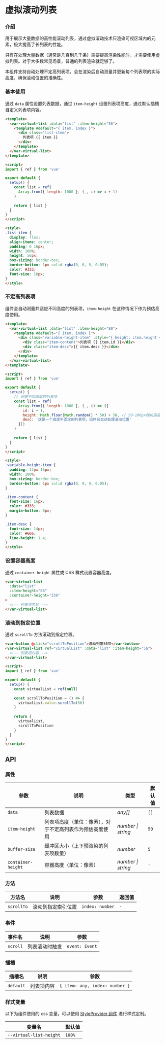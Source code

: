 # 虚拟滚动列表

### 介绍

用于展示大量数据的高性能滚动列表，通过虚拟滚动技术只渲染可视区域内的元素，极大提高了长列表的性能。

只有在处理大量数据（通常是几百到几千条）需要提高渲染性能时，才需要使用虚拟列表。对于大多数常见场景，普通的列表渲染就足够了。

本组件支持自动处理不定高列表项，会在渲染后自动测量并更新每个列表项的实际高度，确保滚动位置的准确性。

### 基本使用

通过 `data` 属性设置列表数据，通过 `item-height` 设置列表项高度，通过默认插槽自定义列表项内容。

```html
<template>
  <var-virtual-list :data="list" :item-height="56">
    <template #default="{ item, index }">
      <div class="list-item">
        列表项 {{ item }}
      </div>
    </template>
  </var-virtual-list>
</template>

<script>
import { ref } from 'vue'

export default {
  setup() {
    const list = ref(
      Array.from({ length: 1000 }, (_, i) => i + 1)
    )
    
    return { list }
  }
}
</script>

<style>
.list-item {
  display: flex;
  align-items: center;
  padding: 0 16px;
  width: 100%;
  height: 56px;
  box-sizing: border-box;
  border-bottom: 1px solid rgba(0, 0, 0, 0.05);
  color: #333;
  font-size: 16px;
}
</style>
```

### 不定高列表项

组件会自动测量并适应不同高度的列表项，`item-height` 在这种情况下作为预估高度使用。

```html
<template>
  <var-virtual-list :data="list" :item-height="80">
    <template #default="{ item, index }">
      <div class="variable-height-item" :style="{ height: item.height + 'px' }">
        <div class="item-content">列表项 {{ item.id }}</div>
        <div class="item-desc">{{ item.desc }}</div>
      </div>
    </template>
  </var-virtual-list>
</template>

<script>
import { ref } from 'vue'

export default {
  setup() {
    // 创建不同高度的列表项
    const list = ref(
      Array.from({ length: 1000 }, (_, i) => ({
        id: i + 1,
        height: Math.floor(Math.random() * 50) + 50, // 50-100px随机高度
        desc: '这是一个高度不固定的列表项，组件会自动处理滚动位置'
      }))
    )
    
    return { list }
  }
}
</script>

<style>
.variable-height-item {
  padding: 12px 16px;
  width: 100%;
  box-sizing: border-box;
  border-bottom: 1px solid rgba(0, 0, 0, 0.05);
}

.item-content {
  font-size: 16px;
  color: #333;
  margin-bottom: 8px;
}

.item-desc {
  font-size: 14px;
  color: #666;
  line-height: 1.4;
}
</style>
```

### 设置容器高度

通过 `container-height` 属性或 CSS 样式设置容器高度。

```html
<var-virtual-list
  :data="list"
  :item-height="56"
  :container-height="336"
>
  <!-- 列表项内容 -->
</var-virtual-list>
```

### 滚动到指定位置

通过 `scrollTo` 方法滚动到指定位置。

```html
<var-button @click="scrollToPosition">滚动到第50项</var-button>
<var-virtual-list ref="virtualList" :data="list" :item-height="56">
  <!-- 列表项内容 -->
</var-virtual-list>

<script>
import { ref } from 'vue'

export default {
  setup() {
    const virtualList = ref(null)
    
    const scrollToPosition = () => {
      virtualList.value.scrollTo(50)
    }
    
    return {
      virtualList,
      scrollToPosition
    }
  }
}
</script>
```

## API

### 属性

| 参数 | 说明 | 类型 | 默认值 |
| --- | --- | --- | --- |
| `data` | 列表数据 | _any[]_ | `[]` |
| `item-height` | 列表项高度（单位：像素），对于不定高列表作为预估高度使用 | _number \| string_ | `50` |
| `buffer-size` | 缓冲区大小（上下预渲染的列表项数量） | _number_ | `5` |
| `container-height` | 容器高度（单位：像素） | _number \| string_ | `-` |

### 方法

| 方法名 | 说明 | 参数 | 返回值 |
| --- | --- | --- | --- |
| `scrollTo` | 滚动到指定索引位置 | `index: number` | `-` |

### 事件

| 事件名 | 说明 | 参数 |
| --- | --- | --- |
| `scroll` | 列表滚动时触发 | `event: Event` |

### 插槽

| 插槽名 | 说明 | 参数 |
| --- | --- | --- |
| `default` | 列表项内容 | `{ item: any, index: number }` |

### 样式变量

以下为组件使用的 css 变量，可以使用 [StyleProvider 组件](#/zh-CN/style-provider) 进行样式定制。

| 变量名 | 默认值 |
| --- | --- |
| `--virtual-list-height` | `100%` |

